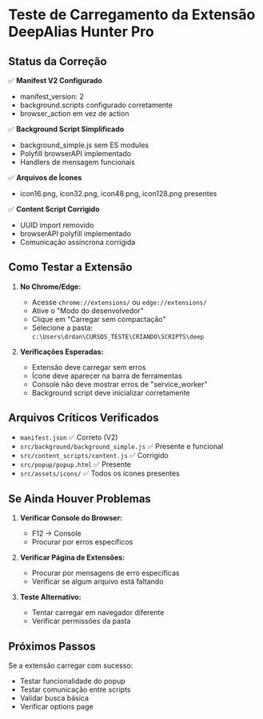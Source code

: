 # Teste de Carregamento da Extensão DeepAlias Hunter Pro

## Status da Correção

✅ **Manifest V2 Configurado**
- manifest_version: 2
- background.scripts configurado corretamente
- browser_action em vez de action

✅ **Background Script Simplificado**
- background_simple.js sem ES modules
- Polyfill browserAPI implementado
- Handlers de mensagem funcionais

✅ **Arquivos de Ícones**
- icon16.png, icon32.png, icon48.png, icon128.png presentes

✅ **Content Script Corrigido**
- UUID import removido
- browserAPI polyfill implementado
- Comunicação assíncrona corrigida

## Como Testar a Extensão

1. **No Chrome/Edge:**
   - Acesse `chrome://extensions/` ou `edge://extensions/`
   - Ative o "Modo do desenvolvedor"
   - Clique em "Carregar sem compactação"
   - Selecione a pasta: `c:\Users\drdan\CURSOS_TESTE\CRIANDO\SCRIPTS\deep`

2. **Verificações Esperadas:**
   - Extensão deve carregar sem erros
   - Ícone deve aparecer na barra de ferramentas
   - Console não deve mostrar erros de "service_worker"
   - Background script deve inicializar corretamente

## Arquivos Críticos Verificados

- `manifest.json` ✅ Correto (V2)
- `src/background/background_simple.js` ✅ Presente e funcional
- `src/content_scripts/content.js` ✅ Corrigido
- `src/popup/popup.html` ✅ Presente
- `src/assets/icons/` ✅ Todos os ícones presentes

## Se Ainda Houver Problemas

1. **Verificar Console do Browser:**
   - F12 → Console
   - Procurar por erros específicos

2. **Verificar Página de Extensões:**
   - Procurar por mensagens de erro específicas
   - Verificar se algum arquivo está faltando

3. **Teste Alternativo:**
   - Tentar carregar em navegador diferente
   - Verificar permissões da pasta

## Próximos Passos

Se a extensão carregar com sucesso:
- Testar funcionalidade do popup
- Testar comunicação entre scripts
- Validar busca básica
- Verificar options page
